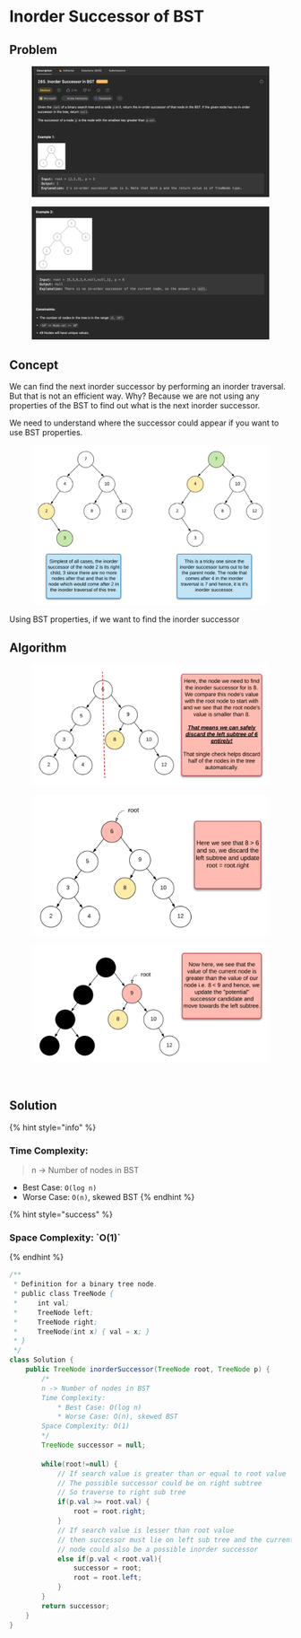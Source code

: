 # Inorder Successor of BST

## Problem

<figure><img src="../../.gitbook/assets/image (32).png" alt=""><figcaption></figcaption></figure>

<figure><img src="../../.gitbook/assets/image (56).png" alt=""><figcaption></figcaption></figure>

## Concept

We can find the next inorder successor by performing an inorder traversal. But that is not an efficient way. Why? Because we are not using any properties of the BST to find out what is the next inorder successor.

We need to understand where the successor could appear if you want to use BST properties.

<figure><img src="../../.gitbook/assets/image (5).png" alt=""><figcaption></figcaption></figure>

Using BST properties, if we want to find the inorder successor

## Algorithm

<figure><img src="../../.gitbook/assets/image (9).png" alt=""><figcaption></figcaption></figure>



<figure><img src="../../.gitbook/assets/image (57).png" alt=""><figcaption></figcaption></figure>



<figure><img src="../../.gitbook/assets/image (69).png" alt=""><figcaption></figcaption></figure>

<figure><img src="https://leetcode.com/problems/inorder-successor-in-bst/Figures/285/img11.png" alt=""><figcaption></figcaption></figure>

## Solution

{% hint style="info" %}
### Time Complexity:

> n -> Number of nodes in BST

* Best Case: `O(log n)`&#x20;
* Worse Case: `O(n)`, skewed BST
{% endhint %}

{% hint style="success" %}
### Space Complexity: \`O(1)\`
{% endhint %}

```java
/**
 * Definition for a binary tree node.
 * public class TreeNode {
 *     int val;
 *     TreeNode left;
 *     TreeNode right;
 *     TreeNode(int x) { val = x; }
 * }
 */
class Solution {
    public TreeNode inorderSuccessor(TreeNode root, TreeNode p) {
        /*
        n -> Number of nodes in BST
        Time Complexity:
            * Best Case: O(log n)
            * Worse Case: O(n), skewed BST
        Space Complexity: O(1)
        */
        TreeNode successor = null;

        while(root!=null) {
            // If search value is greater than or equal to root value
            // The possible successor could be on right subtree
            // So traverse to right sub tree
            if(p.val >= root.val) {
                root = root.right;
            } 
            // If search value is lesser than root value
            // then successor must lie on left sub tree and the current 
            // node could also be a possible inorder successor
            else if(p.val < root.val){
                successor = root;
                root = root.left;
            }
        } 
        return successor;  
    }
}
```
